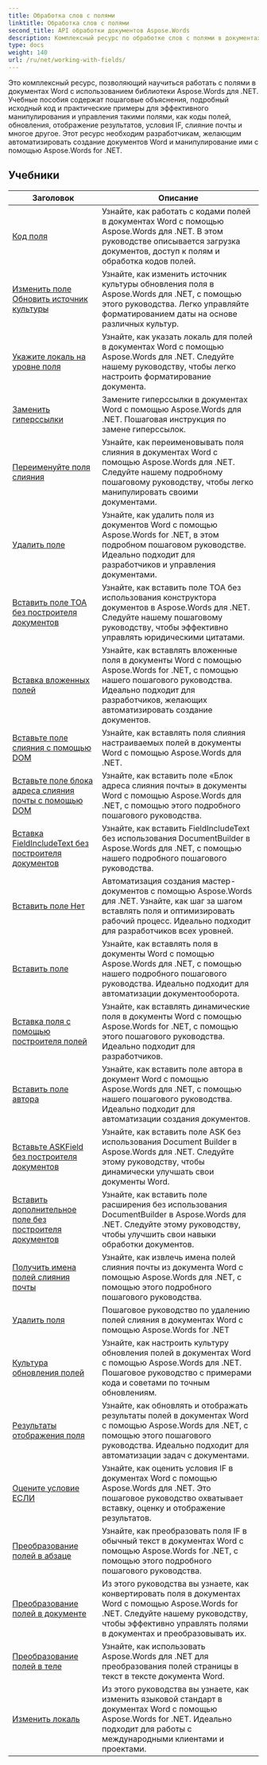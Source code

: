 ```yaml
---
title: Обработка слов с полями
linktitle: Обработка слов с полями
second_title: API обработки документов Aspose.Words
description: Комплексный ресурс по обработке слов с полями в документах Word с использованием Aspose.Words для .NET. Уроки, примеры и подробные пояснения.
type: docs
weight: 140
url: /ru/net/working-with-fields/
---
```

Это комплексный ресурс, позволяющий научиться работать с полями в документах Word с использованием библиотеки Aspose.Words для .NET. Учебные пособия содержат пошаговые объяснения, подробный исходный код и практические примеры для эффективного манипулирования и управления такими полями, как коды полей, обновления, отображение результатов, условия IF, слияние почты и многое другое. Этот ресурс необходим разработчикам, желающим автоматизировать создание документов Word и манипулирование ими с помощью Aspose.Words for .NET.

 ## Учебники
| Заголовок | Описание |
| --- | --- |
| [Код поля](./field-code/) | Узнайте, как работать с кодами полей в документах Word с помощью Aspose.Words для .NET. В этом руководстве описывается загрузка документов, доступ к полям и обработка кодов полей. |
| [Изменить поле Обновить источник культуры](./change-field-update-culture-source/) | Узнайте, как изменить источник культуры обновления поля в Aspose.Words для .NET, с помощью этого руководства. Легко управляйте форматированием даты на основе различных культур.|
| [Укажите локаль на уровне поля](./specify-locale-at-field-level/) | Узнайте, как указать локаль для полей в документах Word с помощью Aspose.Words для .NET. Следуйте нашему руководству, чтобы легко настроить форматирование документа. |
| [Заменить гиперссылки](./replace-hyperlinks/) | Замените гиперссылки в документах Word с помощью Aspose.Words для .NET. Пошаговая инструкция по замене гиперссылок. |
| [Переименуйте поля слияния](./rename-merge-fields/) | Узнайте, как переименовывать поля слияния в документах Word с помощью Aspose.Words для .NET. Следуйте нашему подробному пошаговому руководству, чтобы легко манипулировать своими документами. |
| [Удалить поле](./remove-field/) | Узнайте, как удалить поля из документов Word с помощью Aspose.Words for .NET, в этом подробном пошаговом руководстве. Идеально подходит для разработчиков и управления документами. |
| [Вставить поле TOA без построителя документов](./insert-toafield-without-document-builder/) | Узнайте, как вставить поле TOA без использования конструктора документов в Aspose.Words для .NET. Следуйте нашему пошаговому руководству, чтобы эффективно управлять юридическими цитатами. |
| [Вставка вложенных полей](./insert-nested-fields/) | Узнайте, как вставлять вложенные поля в документы Word с помощью Aspose.Words for .NET, с помощью нашего пошагового руководства. Идеально подходит для разработчиков, желающих автоматизировать создание документов. |
| [Вставьте поле слияния с помощью DOM](./insert-merge-field-using-dom/) | Узнайте, как вставлять поля слияния настраиваемых полей в документы Word с помощью Aspose.Words для .NET. |
| [Вставьте поле блока адреса слияния почты с помощью DOM](./insert-mail-merge-address-block-field-using-dom/) | Узнайте, как вставить поле «Блок адреса слияния почты» в документы Word с помощью Aspose.Words для .NET, с помощью этого подробного пошагового руководства. |
| [Вставка FieldIncludeText без построителя документов](./insert-field-include-text-without-document-builder/) |  Узнайте, как вставить FieldIncludeText без использования DocumentBuilder в Aspose.Words для .NET, с помощью нашего подробного пошагового руководства. |
| [Вставить поле Нет](./insert-field-none/) | Автоматизация создания мастер-документов с помощью Aspose.Words для .NET. Узнайте, как шаг за шагом вставлять поля и оптимизировать рабочий процесс. Идеально подходит для разработчиков всех уровней. |
| [Вставить поле](./insert-field/) | Узнайте, как вставлять поля в документы Word с помощью Aspose.Words для .NET, с помощью нашего подробного пошагового руководства. Идеально подходит для автоматизации документооборота. |
| [Вставка поля с помощью построителя полей](./insert-field-using-field-builder/) | Узнайте, как вставлять динамические поля в документы Word с помощью Aspose.Words for .NET, с помощью этого пошагового руководства. Идеально подходит для разработчиков. |
| [Вставить поле автора](./insert-author-field/) | Узнайте, как вставить поле автора в документ Word с помощью Aspose.Words для .NET, с помощью нашего пошагового руководства. Идеально подходит для автоматизации создания документов. |
| [Вставьте ASKField без построителя документов](./insert-askfield-with-out-document-builder/) | Узнайте, как вставить поле ASK без использования Document Builder в Aspose.Words для .NET. Следуйте этому руководству, чтобы динамически улучшать свои документы Word. |
| [Вставить дополнительное поле без построителя документов](./insert-advance-field-with-out-document-builder/) | Узнайте, как вставить поле расширения без использования DocumentBuilder в Aspose.Words для .NET. Следуйте этому руководству, чтобы улучшить свои навыки обработки документов. |
| [Получить имена полей слияния почты](./get-mail-merge-field-names/) | Узнайте, как извлечь имена полей слияния почты из документа Word с помощью Aspose.Words для .NET, с помощью этого подробного пошагового руководства. |
| [Удалить поля](./delete-fields/) | Пошаговое руководство по удалению полей слияния в документах Word с помощью Aspose.Words for .NET |
| [Культура обновления полей](./field-update-culture/) | Узнайте, как настроить культуру обновления полей в документах Word с помощью Aspose.Words для .NET. Пошаговое руководство с примерами кода и советами по точным обновлениям. |
| [Результаты отображения поля](./field-display-results/) | Узнайте, как обновлять и отображать результаты полей в документах Word с помощью Aspose.Words для .NET, с помощью этого пошагового руководства. Идеально подходит для автоматизации задач с документами. |
| [Оцените условие ЕСЛИ](./evaluate-ifcondition/) | Узнайте, как оценить условия IF в документах Word с помощью Aspose.Words для .NET. Это пошаговое руководство охватывает вставку, оценку и отображение результатов. |
| [Преобразование полей в абзаце](./convert-fields-in-paragraph/) | Узнайте, как преобразовать поля IF в обычный текст в документах Word с помощью Aspose.Words for .NET, с помощью этого подробного пошагового руководства. |
| [Преобразование полей в документе](./convert-fields-in-document/) | Из этого руководства вы узнаете, как конвертировать поля в документах Word с помощью Aspose.Words for .NET. Следуйте нашему руководству, чтобы эффективно управлять полями в документах и преобразовывать их. |
| [Преобразование полей в теле](./convert-fields-in-body/) | Узнайте, как использовать Aspose.Words для .NET для преобразования полей страницы в текст в тексте документа Word. |
| [Изменить локаль](./change-locale/) | Из этого руководства вы узнаете, как изменить языковой стандарт в документах Word с помощью Aspose.Words for .NET. Идеально подходит для работы с международными клиентами и проектами. |